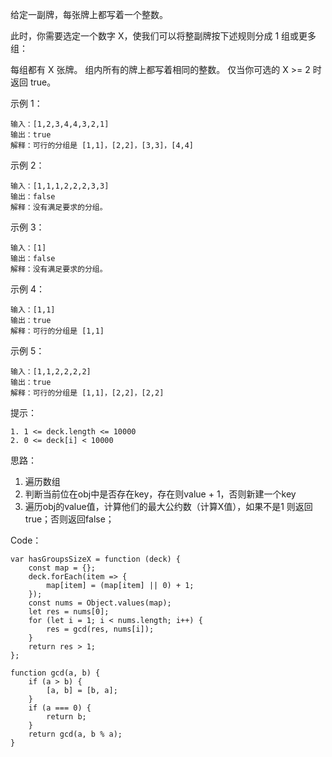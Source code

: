 
给定一副牌，每张牌上都写着一个整数。

此时，你需要选定一个数字 X，使我们可以将整副牌按下述规则分成 1 组或更多组：

每组都有 X 张牌。
组内所有的牌上都写着相同的整数。
仅当你可选的 X >= 2 时返回 true。

示例 1：

```
输入：[1,2,3,4,4,3,2,1]
输出：true
解释：可行的分组是 [1,1]，[2,2]，[3,3]，[4,4]
```

示例 2：

```
输入：[1,1,1,2,2,2,3,3]
输出：false
解释：没有满足要求的分组。
```

示例 3：

```
输入：[1]
输出：false
解释：没有满足要求的分组。
```

示例 4：

```
输入：[1,1]
输出：true
解释：可行的分组是 [1,1]
```

示例 5：

```
输入：[1,1,2,2,2,2]
输出：true
解释：可行的分组是 [1,1]，[2,2]，[2,2]
```

提示：

```
1. 1 <= deck.length <= 10000
2. 0 <= deck[i] < 10000
```

思路：
1. 遍历数组
2. 判断当前位在obj中是否存在key，存在则value + 1，否则新建一个key
3. 遍历obj的value值，计算他们的最大公约数（计算X值），如果不是1 则返回true；否则返回false；

Code： 
```
var hasGroupsSizeX = function (deck) {
    const map = {};
    deck.forEach(item => {
        map[item] = (map[item] || 0) + 1;
    });
    const nums = Object.values(map);
    let res = nums[0];
    for (let i = 1; i < nums.length; i++) {
        res = gcd(res, nums[i]);
    }
    return res > 1;
};

function gcd(a, b) {
    if (a > b) {
        [a, b] = [b, a];
    }
    if (a === 0) {
        return b;
    }
    return gcd(a, b % a);
}

```